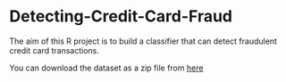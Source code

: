 # Detecting-Credit-Card-Fraud
The aim of this R project is to build a classifier that can detect fraudulent credit card transactions.                                                                    

You can download the dataset as a zip file from
[here](https://drive.google.com/file/d/1CTAlmlREFRaEN3NoHHitewpqAtWS5cVQ/view)
